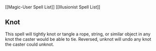 [[Magic-User Spell List]]
[[Illusionist Spell List]]

## Knot                                             

This spell will tightly knot or tangle a rope, string, or similar object in any knot the caster would be able to tie. Reversed, unknot will undo any knot the caster could unknot.